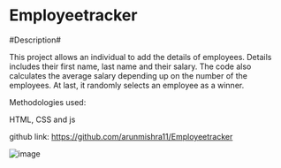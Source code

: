 # Employeetracker

#Description#

This project allows an individual to add the details of employees. Details includes their first name, last name and their salary. The code also calculates the average salary depending up on the number of the employees. At last, it randomly selects an employee as a winner.


Methodologies used:

HTML, CSS and js

github link: https://github.com/arunmishra11/Employeetracker

![image](https://github.com/arunmishra11/Employeetracker/assets/156019606/c81fd84d-6284-473b-9197-b44507b3fd76)



